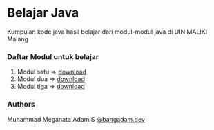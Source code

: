 # Belajar Java
Kumpulan kode java hasil belajar dari modul-modul java di UIN MALIKI Malang

### Daftar Modul untuk belajar 
1. Modul satu => [download](https://www.dropbox.com/s/5lazdzs1tqufv2i/MODUL%201.pdf?dl=0) 
2. Modul dua  => [download](https://www.dropbox.com/s/ax367kjvat2tm31/MODUL%202.pdf?dl=0) 
3. Modul tiga => [download](https://www.dropbox.com/s/76kkhlc5b0bfugt/MODUL%203-1%20%281%29.pdf?dl=0) 


### Authors
Muhammad Meganata Adam S [@bangadam.dev](https://instagram.com/bangadam.dev)
